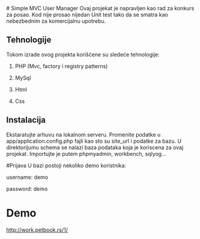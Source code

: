 <snippet>
  <content>
# Simple MVC User Manager
Ovaj projekat je napravljen kao rad za konkurs za posao. Kod nije prosao nijedan Unit test tako da se smatra kao nebezbednim za komercijalnu upotrebu.

## Tehnologije
Tokom izrade ovog projekta korišćene su sledeće tehnologije:

1. PHP (Mvc, factory i registry patterns)

2. MySql

3. Html

4. Css

## Instalacija
Ekstaratujte arhuvu na lokalnom serveru. Promenite podatke u app/application.config.php fajli kao sto su site_url i podatke za bazu.
U direktorijumu schema se nalazi baza podataka koja je koriscena za ovaj projekat. Importujte je putem phpmyadmin, workbench, sqlyog...

#Prijava
U bazi postoji nekoliko demo koristnika:

username: demo

password: demo

# Demo
http://work.petbook.rs/1/
  
</snippet>

